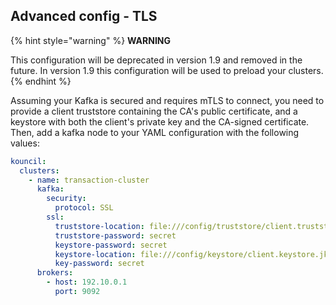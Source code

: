 ## Advanced config - TLS

{% hint style="warning" %}
**WARNING**

This configuration will be deprecated in version 1.9 and removed in the future. In version 1.9 this
configuration will be used to preload your clusters.
{% endhint %}

Assuming your Kafka is secured and requires mTLS to connect, you need to provide a client truststore
containing the CA's public certificate, and a keystore with both the client's private key and the
CA-signed certificate.
Then, add a kafka node to your YAML configuration with the following values:

```yaml
kouncil:
  clusters:
    - name: transaction-cluster
      kafka:
        security:
          protocol: SSL
        ssl:
          truststore-location: file:///config/truststore/client.truststore.jks
          truststore-password: secret
          keystore-password: secret
          keystore-location: file:///config/keystore/client.keystore.jks
          key-password: secret
      brokers:
        - host: 192.10.0.1
          port: 9092
```
